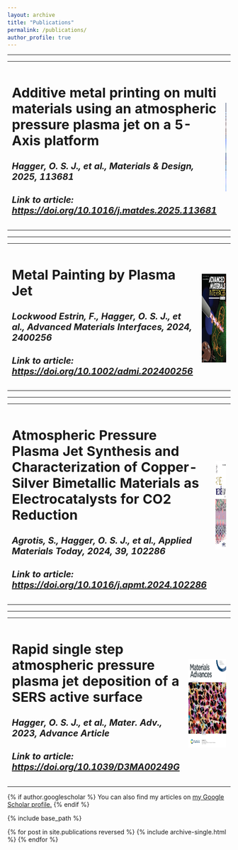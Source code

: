 ```yaml
---
layout: archive
title: "Publications"
permalink: /publications/
author_profile: true
---
```


<hr>


<table style="background-color: transparent; border-collapse: collapse; border: none; width: 100%;border-spacing: 0 100px;">
  <tr style="padding: 50px 0;">
  <td style="width: 75%; border: none;padding-top: 10px;font-size: 20px;">
  
  <h2><b>Additive metal printing on multi materials using an atmospheric pressure plasma jet on a 5-Axis platform</b></h2>
  <p style ="line-height:150%"><h4><i>Hagger, O. S. J., et al., Materials & Design, 2025, 113681</i></h4>
  <h4><i>Link to article: <a href= "https://doi.org/10.1016/j.matdes.2025.113681">https://doi.org/10.1016/j.matdes.2025.113681</a></i></h4></p>
  
  
  </td>
  <td style="border: none; font-size: 20px;padding-left: 10px;padding-top: 10px;"><a href="/images/Cover4.jpg" target="_blank" width="300" height="200">
      <img src="/images/Cover4.jpg" id="myImg2" alt="Graphical Abstract" width="300" height="200" style="float:right; vertical-align: middle;"/>
    </a></td>
  </tr>


</table>

<hr>
<table style="background-color: transparent; border-collapse: collapse; border: none; width: 100%;border-spacing: 0 100px;">
  <tr style="padding: 50px 0;">
  <td style="width: 75%; border: none;padding-top: 10px;font-size: 20px;">
  
  <h2><b>Metal Painting by Plasma Jet</b></h2>
  <p style ="line-height:150%"><h4><i>Lockwood Estrin, F., Hagger, O. S. J., et al., Advanced Materials Interfaces, 2024, 2400256</i></h4>
  <h4><i>Link to article: <a href= "https://doi.org/10.1002/admi.202400256">https://doi.org/10.1002/admi.202400256</a></i></h4></p>
  
  
  </td>
  <td style="border: none; font-size: 20px;padding-left: 10px;padding-top: 10px;"><a href="/images/Cover1.jpg" target="_blank" width="300" height="200">
      <img src="/images/Cover1.jpg" id="myImg2" alt="Graphical Abstract" width="300" height="200" style="float:right; vertical-align: middle;"/>
    </a></td>
  </tr>

</table>


<hr>

<table style="background-color: transparent; border-collapse: collapse; border: none; width: 100%;border-spacing: 0 100px;">
  <tr style="padding: 50px 0;">
  <td style="width: 75%; border: none;padding-top: 10px;font-size: 20px;">
  
  <h2><b>Atmospheric Pressure Plasma Jet Synthesis and Characterization of Copper-Silver Bimetallic Materials as Electrocatalysts for CO2 Reduction</b></h2>
  <p style ="line-height:150%"><h4><i>Agrotis, S., Hagger, O. S. J., et al., Applied Materials Today, 2024, 39, 102286</i></h4>
  <h4><i>Link to article: <a href= "https://doi.org/10.1016/j.apmt.2024.102286">https://doi.org/10.1016/j.apmt.2024.102286</a></i></h4></p>
  
  
  </td>
  <td style="border: none; font-size: 20px;padding-left: 10px;padding-top: 10px;"><a href="/images/Cover3.gif" target="_blank" width="300" height="200">
      <img src="/images/Cover3.gif" id="myImg2" alt="Graphical Abstract" width="300" height="200" style="float:right; vertical-align: middle;"/>
    </a></td>
  </tr>


</table> 

<hr>

<table style="background-color: transparent; border-collapse: collapse; border: none; width: 100%;border-spacing: 0 100px;">
  <tr style="padding: 50px 0;">
  <td style="width: 75%; border: none;padding-top: 10px;font-size: 20px;">
  
  <h2><b>Rapid single step atmospheric pressure plasma jet deposition of a SERS active surface</b></h2>
  <p style ="line-height:150%"><h4><i>Hagger, O. S. J., et al., Mater. Adv., 2023, Advance Article</i></h4>
  <h4><i>Link to article: <a href= "https://doi.org/10.1039/D3MA00249G">https://doi.org/10.1039/D3MA00249G</a></i></h4></p>
  
  
  </td>
  <td style="border: none; font-size: 20px;padding-left: 10px;padding-top: 10px;"><a href="/images/Cover2.jpg" target="_blank" width="300" height="200">
      <img src="/images/Cover2.jpg" id="myImg2" alt="Graphical Abstract" width="300" height="200" style="float:right; vertical-align: middle;"/>
    </a></td>
  </tr>


</table>




{% if author.googlescholar %}
  You can also find my articles on <u><a href="https://scholar.google.com/citations?user=THn4XlwAAAAJ&hl=en&authuser=3">my Google Scholar profile</a>.</u>
{% endif %}

{% include base_path %}

{% for post in site.publications reversed %}
  {% include archive-single.html %}
{% endfor %}

